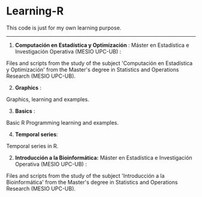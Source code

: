 # Learning-R
This code is just for my own learning purpose.

***

1. **Computación en Estadística y Optimización** : Máster en Estadística e Investigación Operativa (MESIO UPC-UB) :

  Files and scripts from the study of the subject 'Computación en Estadística y Optimización' from the Master's degree in Statistics and Operations Research (MESIO UPC-UB). 

2. **Graphics** :

  Graphics, learning and examples.

3. **Basics** :

  Basic R Programming learning and examples.

4. **Temporal series**:

  Temporal series in R.
  
  2. **Introducción a la Bioinformática:** Máster en Estadística e Investigación Operativa (MESIO UPC-UB) :
  
  Files and scripts from the study of the subject 'Introducción a la Bioinformática' from the Master's degree in Statistics and Operations Research (MESIO UPC-UB). 
